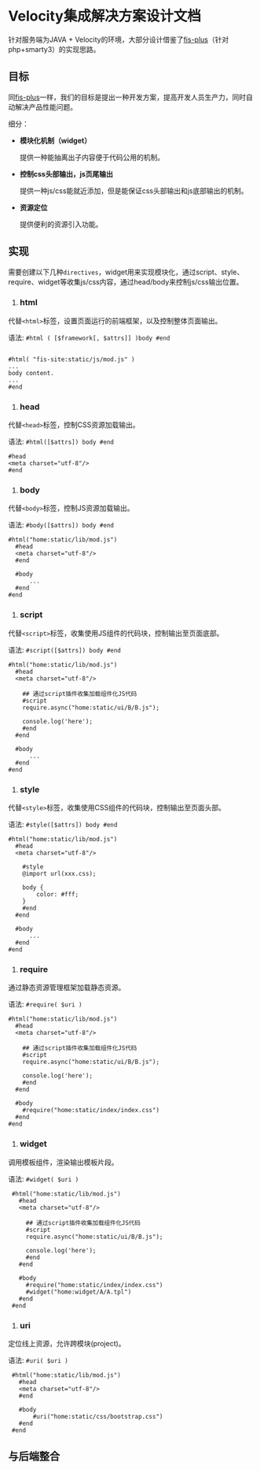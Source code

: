 Velocity集成解决方案设计文档
=========================

针对服务端为JAVA + Velocity的环境，大部分设计借鉴了[fis-plus](https://github.com/fex-team/fis-plus)（针对php+smarty3）的实现思路。

## 目标

同[fis-plus](https://github.com/fex-team/fis-plus)一样，我们的目标是提出一种开发方案，提高开发人员生产力，同时自动解决产品性能问题。

细分：

* **模块化机制（widget）**

  提供一种能抽离出子内容便于代码公用的机制。
* **控制css头部输出，js页尾输出**

  提供一种js/css能就近添加，但是能保证css头部输出和js底部输出的机制。
* **资源定位**

  提供便利的资源引入功能。

## 实现

需要创建以下几种`directives`，widget用来实现模块化，通过script、style、require、widget等收集js/css内容，通过head/body来控制js/css输出位置。

1. ### html

  代替`<html>`标签，设置页面运行的前端框架，以及控制整体页面输出。

  语法: `#html ( [$framework[, $attrs]] )body #end`

  ```velocity

  #html( "fis-site:static/js/mod.js" )
  ...
  body content.
  ...
  #end
  ```
1. ### head

  代替`<head>`标签，控制CSS资源加载输出。

  语法: `#html([$attrs]) body #end`

  ```velocity
  #head
  <meta charset="utf-8"/>
  #end
  ```
1. ### body

  代替`<body>`标签，控制JS资源加载输出。

  语法: `#body([$attrs]) body #end`

  ```velocity
  #html("home:static/lib/mod.js")
    #head
    <meta charset="utf-8"/>
    #end

    #body
        ...
    #end
  #end
  ```
1. ### script

  代替`<script>`标签，收集使用JS组件的代码块，控制输出至页面底部。

  语法: `#script([$attrs]) body #end`

  ```velocity
  #html("home:static/lib/mod.js")
    #head
    <meta charset="utf-8"/>

      ## 通过script插件收集加载组件化JS代码
      #script
      require.async("home:static/ui/B/B.js");

      console.log('here');
      #end
    #end

    #body
        ...
    #end
  #end
  ```
1. ### style

  代替`<style>`标签，收集使用CSS组件的代码块，控制输出至页面头部。

  语法: `#style([$attrs]) body #end`

  ```velocity
  #html("home:static/lib/mod.js")
    #head
    <meta charset="utf-8"/>

      #style
      @import url(xxx.css);

      body {
          color: #fff;
      }
      #end
    #end

    #body
        ...
    #end
  #end
  ```
1. ### require

  通过静态资源管理框架加载静态资源。

  语法: `#require( $uri )`

  ```velocity
  #html("home:static/lib/mod.js")
    #head
    <meta charset="utf-8"/>

      ## 通过script插件收集加载组件化JS代码
      #script
      require.async("home:static/ui/B/B.js");

      console.log('here');
      #end
    #end

    #body
      #require("home:static/index/index.css")
    #end
  #end
  ```
1. ### widget

 调用模板组件，渲染输出模板片段。

 语法: `#widget( $uri )`

 ```velocity
  #html("home:static/lib/mod.js")
    #head
    <meta charset="utf-8"/>

      ## 通过script插件收集加载组件化JS代码
      #script
      require.async("home:static/ui/B/B.js");

      console.log('here');
      #end
    #end

    #body
      #require("home:static/index/index.css")
      #widget("home:widget/A/A.tpl")
    #end
  #end
  ```
1. ### uri

  定位线上资源，允许跨模块(project)。

 语法: `#uri( $uri )`

 ```velocity
  #html("home:static/lib/mod.js")
    #head
    <meta charset="utf-8"/>
    #end

    #body
        #uri("home:static/css/bootstrap.css")
    #end
  #end
  ```


## 与后端整合

